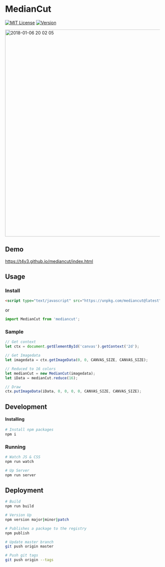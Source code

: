 # MedianCut

[![MIT License](http://img.shields.io/badge/license-MIT-blue.svg?style=flat)](https://github.com/t4y3/mediancut/blob/master/LICENSE)
[![Version](https://img.shields.io/badge/dynamic/json.svg?label=version&colorB=5f9ea0&query=$.version&uri=https:%2F%2Fraw.githubusercontent.com%2Ft4y3%2Fmediancut%2Fmaster%2Fpackage.json&prefix=v)](https://www.npmjs.com/package/mediancut)

<img width="674" alt="2018-01-06 20 02 05" src="https://user-images.githubusercontent.com/9010553/107115666-8d0ef580-68b1-11eb-8279-59ebe43ee41d.png">

## Demo
https://t4y3.github.io/mediancut/index.html

## Usage

### Install

```html
<script type="text/javascript" src="https://unpkg.com/mediancut@latest"></script>
```

or

```js
import MedianCut from 'mediancut';
```

### Sample

```js
// Get context
let ctx = document.getElementById('canvas').getContext('2d');

// Get Imagedata
let imagedata = ctx.getImageData(0, 0, CANVAS_SIZE, CANVAS_SIZE);

// Reduced to 16 colors
let medianCut = new MedianCut(imagedata);
let iData = medianCut.reduce(16);

// Draw
ctx.putImageData(iData, 0, 0, 0, 0, CANVAS_SIZE, CANVAS_SIZE);
```

## Development

#### Installing
```sh
# Install npm packages
npm i
```

### Running
```sh
# Watch JS & CSS
npm run watch

# Up Server
npm run server
``` 

## Deployment
```sh
# Build
npm run build

# Version Up
npm version major|minor|patch

# Publishes a package to the registry
npm publish

# Update master branch
git push origin master

# Push git tags
git push origin --tags
```
